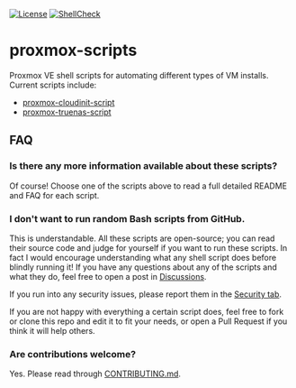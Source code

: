 [![License](https://img.shields.io/badge/license-MIT-blue)](https://opensource.org/licenses/MIT)
[![ShellCheck](https://github.com/roib20/proxmox-scripts/actions/workflows/shellcheck.yml/badge.svg)](https://github.com/roib20/proxmox-scripts/actions/workflows/shellcheck.yml)

# proxmox-scripts

Proxmox VE shell scripts for automating different types of VM installs. Current scripts include:

  - [proxmox-cloudinit-script](https://github.com/roib20/proxmox-scripts/tree/main/proxmox-cloudinit-script)
  - [proxmox-truenas-script](https://github.com/roib20/proxmox-scripts/tree/main/proxmox-truenas-script)
  
## FAQ
### Is there any more information available about these scripts?
Of course! Choose one of the scripts above to read a full detailed README and FAQ for each script.

### I don't want to run random Bash scripts from GitHub.
This is understandable. All these scripts are open-source; you can read their source code and judge for yourself if you want to run these scripts. In fact I would encourage understanding what any shell script does before blindly running it! If you have any questions about any of the scripts and what they do, feel free to open a post in [Discussions](https://github.com/roib20/proxmox-scripts/discussions).

If you run into any security issues, please report them in the [Security tab](https://github.com/roib20/proxmox-scripts/security).

If you are not happy with everything a certain script does, feel free to fork or clone this repo and edit it to fit your needs, or open a Pull Request if you think it will help others.

### Are contributions welcome?
Yes. Please read through [CONTRIBUTING.md](https://github.com/roib20/proxmox-scripts/blob/main/CONTRIBUTING.md).

